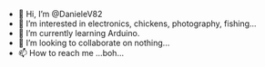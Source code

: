 - 👋 Hi, I’m @DanieleV82
- 👀 I’m interested in electronics, chickens, photography, fishing...
- 🌱 I’m currently learning Arduino.
- 💞️ I’m looking to collaborate on nothing...
- 📫 How to reach me ...boh...

<!---
DanieleV82/DanieleV82 is a ✨ special ✨ repository because its `README.md` (this file) appears on your GitHub profile.
You can click the Preview link to take a look at your changes.
--->
